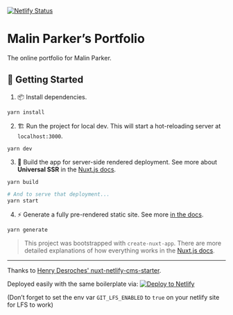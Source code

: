 [![Netlify Status](https://api.netlify.com/api/v1/badges/b8386346-cde7-4397-9d88-b18b3a664ff8/deploy-status)](https://app.netlify.com/sites/malinparker/deploys)

# Malin Parker’s Portfolio

The online portfolio for Malin Parker.

## 🎉 Getting Started

1. 📦 Install dependencies.

```bash
yarn install
```

2. 🏗 Run the project for local dev. This will start a hot-reloading server at `localhost:3000`.

```bash
yarn dev
```

3. 🌌 Build the app for server-side rendered deployment. See more about **Universal SSR** in the [Nuxt.js docs](https://nuxtjs.org/guide#server-rendered-universal-ssr-).

```bash
yarn build

# And to serve that deployment...
yarn start
```

4. ⚡️ Generate a fully pre-rendered static site. See more [in the docs](https://nuxtjs.org/guide#static-generated-pre-rendering-).

```bash
yarn generate
```

> This project was bootstrapped with `create-nuxt-app`. There are more detailed explanations of how everything works in the [Nuxt.js docs](https://nuxtjs.org).

---

Thanks to [Henry Desroches' nuxt-netlify-cms-starter](https://github.com/xdesro/nuxt-netlify-cms-starter).

Deployed easily with the same boilerplate via:
[![Deploy to Netlify](https://www.netlify.com/img/deploy/button.svg)](https://app.netlify.com/start/deploy?repository=https://github.com/xdesro/nuxt-netlify-cms-starter)

(Don’t forget to set the env var `GIT_LFS_ENABLED` to `true` on your netlify site for LFS to work)
